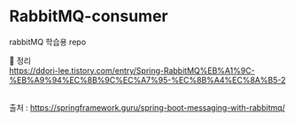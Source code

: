 # RabbitMQ-consumer
rabbitMQ 학습용 repo


📝 정리 <br/>
https://ddori-lee.tistory.com/entry/Spring-RabbitMQ%EB%A1%9C-%EB%A9%94%EC%8B%9C%EC%A7%95-%EC%8B%A4%EC%8A%B5-2 

<br/>출처 : https://springframework.guru/spring-boot-messaging-with-rabbitmq/ 
